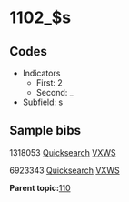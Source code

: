 # 1102\_$s

## Codes

-   Indicators
    -   First: 2
    -   Second: \_
-   Subfield: s

## Sample bibs

1318053 [Quicksearch](https://search.library.yale.edu/catalog/1318053) [VXWS](http://prodorbis.library.yale.edu:7014/vxws/GetHoldingsService?bibId=1318053)

6923343 [Quicksearch](https://search.library.yale.edu/catalog/6923343) [VXWS](http://prodorbis.library.yale.edu:7014/vxws/GetHoldingsService?bibId=6923343)

**Parent topic:**[110](../../tags/110/110.md)

